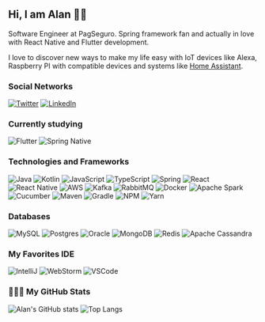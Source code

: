 ## Hi, I am Alan 🤘🏾

Software Engineer at PagSeguro. Spring framework fan and actually in love with React Native and Flutter development.

I love to discover new ways to make my life easy with IoT devices like Alexa, Raspberry PI with compatible devices and systems like [Home Assistant](https://www.home-assistant.io/).

### Social Networks

[![Twitter](https://img.shields.io/badge/-Twitter-000?&logo=Twitter&color=0D1117&style=flat-square)](https://twitter.com/AlanN_Goncalves)
[![LinkedIn](https://img.shields.io/badge/-LinkedIn-000?&logo=LinkedIn&logoColor=2867B2&color=0D1117&style=flat-square)](https://www.linkedin.com/in/alan-santos-31b39878/)

### Currently studying

![Flutter](https://img.shields.io/badge/-Flutter-000?&logo=Flutter&logoColor=007396&color=0D1117&style=flat-square)
![Spring Native](https://img.shields.io/badge/-Spring_Native-000?&logo=Spring&color=0D1117&style=flat-square)

### Technologies and Frameworks

![Java](https://img.shields.io/badge/-Java-000?&logo=Java&logoColor=FF0000&color=0D1117&style=flat-square)
![Kotlin](https://img.shields.io/badge/-Kotlin-000?&logo=Kotlin&color=0D1117&style=flat-square)
![JavaScript](https://img.shields.io/badge/-JavaScript-000?&logo=JavaScript&color=0D1117&style=flat-square)
![TypeScript](https://img.shields.io/badge/-TypeScript-000?&logo=TypeScript&color=0D1117&style=flat-square)
![Spring](https://img.shields.io/badge/-Spring-000?&logo=Spring&color=0D1117&style=flat-square)
![React](https://img.shields.io/badge/-React-000?&logo=React&color=0D1117&style=flat-square)
![React Native](https://img.shields.io/badge/-React_Native-000?&logo=React&logoColor=C57AEB&color=0D1117&style=flat-square)
![AWS](https://img.shields.io/badge/-AWS-000?&logo=Amazon-AWS&color=0D1117&style=flat-square)
![Kafka](https://img.shields.io/badge/-Kafka-000?&logo=Apache-Kafka&color=0D1117&style=flat-square)
![RabbitMQ](https://img.shields.io/badge/-RabbitMQ-000?&logo=RabbitMQ&color=0D1117&style=flat-square)
![Docker](https://img.shields.io/badge/-Docker-000?&logo=Docker&color=0D1117&style=flat-square)
![Apache Spark](https://img.shields.io/badge/-Apache_Spark-000?&logo=Apache-Spark&color=0D1117&style=flat-square)
![Cucumber](https://img.shields.io/badge/-Cucumber-000?&logo=Cucumber&color=0D1117&style=flat-square)
![Maven](https://img.shields.io/badge/-Maven-000?&logo=Apache-Maven&color=0D1117&style=flat-square)
![Gradle](https://img.shields.io/badge/-Gradle-000?&logo=Gradle&color=0D1117&style=flat-square)
![NPM](https://img.shields.io/badge/-NPM-000?&logo=NPM&color=0D1117&style=flat-square)
![Yarn](https://img.shields.io/badge/-Yarn-000?&logo=Yarn&color=0D1117&style=flat-square)

### Databases 
![MySQL](https://img.shields.io/badge/-MySQL-000?&logo=MySQL&color=0D1117&style=flat-square)
![Postgres](https://img.shields.io/badge/-PostgreSQL-000?&logo=Postgresql&logoColor=0064A5&color=0D1117&style=flat-square)
![Oracle](https://img.shields.io/badge/-Oracle-000?&logo=Oracle&logoColor=FF0000&color=0D1117&style=flat-square)
![MongoDB](https://img.shields.io/badge/-MongoDB-000?&logo=MongoDB&color=0D1117&style=flat-square)
![Redis](https://img.shields.io/badge/-Redis-000?&logo=Redis&color=0D1117&style=flat-square)
![Apache Cassandra](https://img.shields.io/badge/-Cassandra-000?&logo=Apache-Cassandra&color=0D1117&style=flat-square)

### My Favorites IDE

![IntelliJ](https://img.shields.io/badge/-IntelliJ-000?&logo=Intellij-idea&color=0D1117&style=flat-square)
![WebStorm](https://img.shields.io/badge/-WebStorm-000?&logo=Webstorm&color=0D1117&style=flat-square)
![VSCode](https://img.shields.io/badge/-VSCode-000?&logo=Visual-Studio-Code&logoColor=2261C7&color=0D1117&style=flat-square)

### 👨🏽‍💻 My GitHub Stats
![Alan's GitHub stats](https://github-readme-stats.vercel.app/api?username=alanlgoncalves&show_icons=true&hide_title=true&title_color=FFFFFF&icon_color=FFFFFF&text_color=FFFFFF&bg_color=0D1117&count_private=true) ![Top Langs](https://github-readme-stats.vercel.app/api/top-langs/?username=alanlgoncalves&layout=compact&title_color=FFFFFF&icon_color=FFFFFF&text_color=FFFFFF&bg_color=0D1117&count_private=true)
